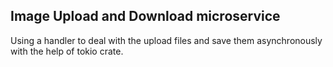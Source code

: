 ## Image Upload and Download microservice

Using a handler to deal with the upload files and save them asynchronously with the help of tokio crate.
